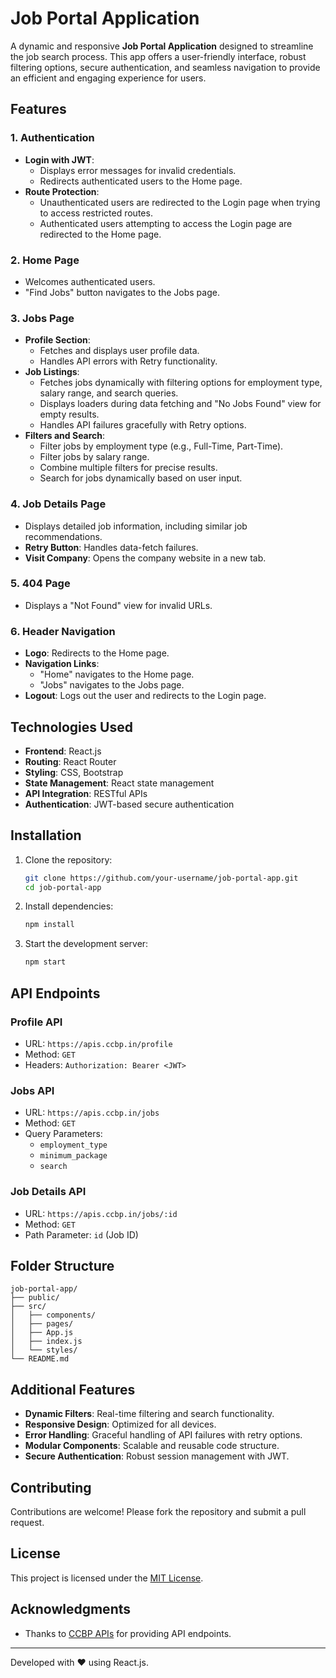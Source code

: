 # Job Portal Application

A dynamic and responsive **Job Portal Application** designed to streamline the job search process. This app offers a user-friendly interface, robust filtering options, secure authentication, and seamless navigation to provide an efficient and engaging experience for users.

## Features

### 1. Authentication
- **Login with JWT**:
  - Displays error messages for invalid credentials.
  - Redirects authenticated users to the Home page.
- **Route Protection**:
  - Unauthenticated users are redirected to the Login page when trying to access restricted routes.
  - Authenticated users attempting to access the Login page are redirected to the Home page.

### 2. Home Page
- Welcomes authenticated users.
- "Find Jobs" button navigates to the Jobs page.

### 3. Jobs Page
- **Profile Section**:
  - Fetches and displays user profile data.
  - Handles API errors with Retry functionality.
- **Job Listings**:
  - Fetches jobs dynamically with filtering options for employment type, salary range, and search queries.
  - Displays loaders during data fetching and "No Jobs Found" view for empty results.
  - Handles API failures gracefully with Retry options.
- **Filters and Search**:
  - Filter jobs by employment type (e.g., Full-Time, Part-Time).
  - Filter jobs by salary range.
  - Combine multiple filters for precise results.
  - Search for jobs dynamically based on user input.

### 4. Job Details Page
- Displays detailed job information, including similar job recommendations.
- **Retry Button**: Handles data-fetch failures.
- **Visit Company**: Opens the company website in a new tab.

### 5. 404 Page
- Displays a "Not Found" view for invalid URLs.

### 6. Header Navigation
- **Logo**: Redirects to the Home page.
- **Navigation Links**:
  - "Home" navigates to the Home page.
  - "Jobs" navigates to the Jobs page.
- **Logout**: Logs out the user and redirects to the Login page.

## Technologies Used

- **Frontend**: React.js
- **Routing**: React Router
- **Styling**: CSS, Bootstrap
- **State Management**: React state management
- **API Integration**: RESTful APIs
- **Authentication**: JWT-based secure authentication

## Installation

1. Clone the repository:
   ```bash
   git clone https://github.com/your-username/job-portal-app.git
   cd job-portal-app
   ```
2. Install dependencies:
   ```bash
   npm install
   ```
3. Start the development server:
   ```bash
   npm start
   ```

## API Endpoints

### Profile API
- URL: `https://apis.ccbp.in/profile`
- Method: `GET`
- Headers: `Authorization: Bearer <JWT>`

### Jobs API
- URL: `https://apis.ccbp.in/jobs`
- Method: `GET`
- Query Parameters:
  - `employment_type`
  - `minimum_package`
  - `search`

### Job Details API
- URL: `https://apis.ccbp.in/jobs/:id`
- Method: `GET`
- Path Parameter: `id` (Job ID)

## Folder Structure
```
job-portal-app/
├── public/
├── src/
│   ├── components/
│   ├── pages/
│   ├── App.js
│   ├── index.js
│   └── styles/
└── README.md
```

## Additional Features
- **Dynamic Filters**: Real-time filtering and search functionality.
- **Responsive Design**: Optimized for all devices.
- **Error Handling**: Graceful handling of API failures with retry options.
- **Modular Components**: Scalable and reusable code structure.
- **Secure Authentication**: Robust session management with JWT.

## Contributing
Contributions are welcome! Please fork the repository and submit a pull request.

## License
This project is licensed under the [MIT License](LICENSE).

## Acknowledgments
- Thanks to [CCBP APIs](https://apis.ccbp.in/) for providing API endpoints.

---
Developed with ❤️ using React.js.
